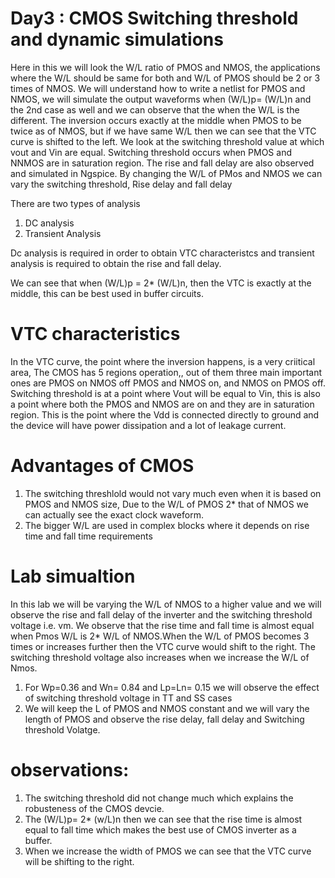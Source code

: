 # Day3 : CMOS Switching threshold and dynamic simulations

Here in this we will look the W/L ratio of PMOS and NMOS, the applications where the W/L should be same for both and W/L of PMOS should be 2 or 3 times of NMOS. 
We will understand how to write a netlist for PMOS and NMOS, we will simulate the output waveforms when (W/L)p= (W/L)n and the 2nd case as well and we can observe that the when the W/L is the different. The inversion occurs exactly at the middle when PMOS to be twice as of NMOS, but if we have same W/L then we can see that the VTC curve is shifted to the left.
We look at the switching threshold value at which vout and Vin are equal. Switching threshold occurs when PMOS and NNMOS are in saturation region. The rise and fall delay are also observed and simulated in Ngspice. By changing the W/L of PMos and NMOS we can vary the switching threshold, Rise delay and fall delay 

There are two types of analysis
1. DC analysis 
2. Transient Analysis

Dc analysis is required in order to obtain VTC characteristcs and transient analysis is required to obtain the rise and fall delay. 

We can see that when (W/L)p = 2* (W/L)n, then the VTC is exactly at the middle, this can be best used in buffer circuits.

# VTC characteristics 
In the VTC curve, the point where the inversion happens, is a very criitical area, The CMOS has 5 regions operation,, out of them three main important ones are PMOS on NMOS off
PMOS and NMOS on, and NMOS on PMOS off. Switching threshold is at a point where Vout will be equal to Vin, this is also a point where both the PMOS and NMOS are on and they are in saturation region. This is the point where the Vdd is connected directly to ground and the device will have power dissipation and a lot of leakage current.

# Advantages of CMOS

1. The switching threshlold would not vary much even when it is based on PMOS and NMOS size, Due to the W/L of PMOS 2* that of NMOS we can actually see the exact clock waveform.
2. The bigger W/L are used in complex blocks where it depends on rise time and fall time requirements 

# Lab simualtion 

In this lab we will be varying the W/L of NMOS to a higher value and we will observe the rise and fall delay of the inverter and the switching threshold voltage i.e. vm. We observe that the rise time and fall time is almost equal when Pmos W/L is 2* W/L of NMOS.When the W/L of PMOS becomes 3 times or increases further then the VTC curve would shift to the right. The switching threshold voltage also increases when we increase the W/L of Nmos.

1. For Wp=0.36 and Wn= 0.84 and Lp=Ln= 0.15 we will observe the effect of switching threshold voltage in TT and SS cases 
2. We will keep the L of PMOS and NMOS constant and we will vary the length of PMOS and observe the rise delay, fall delay and Switching threshold Volatge.

# observations:

1. The switching threshold did not change much which explains the robusteness of the CMOS devcie.
2. The (W/L)p= 2* (w/L)n then we can see that the rise time is almost equal to fall time which makes the best use of CMOS inverter as a buffer.
3. When we increase the width of PMOS we can see that the VTC curve will be shifting to the right.
